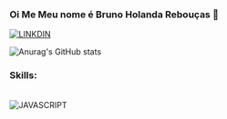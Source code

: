 
### Oi Me Meu nome é Bruno Holanda Rebouças 👋
[![LINKDIN](https://img.shields.io/badge/LinkedIn-0077B5?style=for-the-badge&logo=linkedin&logoColor=white)](https://www.linkedin.com/in/bruno-holanda-rebou%C3%A7as-673427195/)


![Anurag's GitHub stats](https://github-readme-stats.vercel.app/api?username=gitbrunoholanda&show_icons=true&theme=transparent)
### Skills:
<div style="display:  inline_block"><br/>
<img align="center " alt="JAVASCRIPT" src"https://img.shields.io/badge/JavaScript-F7DF1E?style=for-the-badge&logo=javascript&logoColor=black"/>
</div>
  
